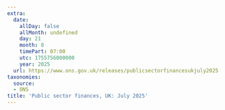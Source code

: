 ```yaml
---
extra:
  date:
    allDay: false
    allMonth: undefined
    day: 21
    month: 8
    timePart: 07:00
    utc: 1755756000000
    year: 2025
  url: https://www.ons.gov.uk/releases/publicsectorfinancesukjuly2025
taxonomies:
  source:
  - ONS
title: 'Public sector finances, UK: July 2025'
---
```

